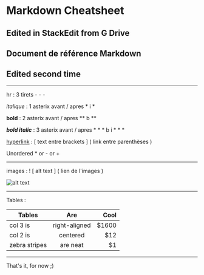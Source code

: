 # Markdown Cheatsheet
## Edited in StackEdit from G Drive

## Document de référence Markdown

## Edited second time

---

hr : 3 tirets - - - 

*italique* : 1 asterix avant / apres * i *

**bold** : 2 asterix avant / apres ** b **

***bold italic*** : 3 asterix avant / apres * * * b i * * *

[hyperlink](https://fr.wikipedia.org/wiki/Markdown) : [ text entre brackets ]  ( link entre parenthèses )

Unordered  *  or -  or +

---

images :  ! [ alt text ] ( lien de l'images )



![alt text](https://markdown-here.com/img/icon256.png)



---

Tables : 


| Tables        |      Are      |  Cool |
| ------------- | :-----------: | ----: |
| col 3 is      | right-aligned | $1600 |
| col 2 is      |   centered    |   $12 |
| zebra stripes |   are neat    |    $1 |

---

That's it, for now ;) 

<!--stackedit_data:
eyJoaXN0b3J5IjpbLTIwNTkxMjI3NTZdfQ==
-->